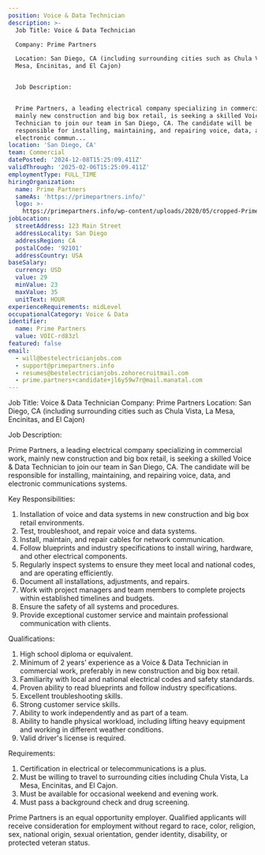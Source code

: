 ```yaml
---
position: Voice & Data Technician
description: >-
  Job Title: Voice & Data Technician

  Company: Prime Partners

  Location: San Diego, CA (including surrounding cities such as Chula Vista, La
  Mesa, Encinitas, and El Cajon)


  Job Description:


  Prime Partners, a leading electrical company specializing in commercial work,
  mainly new construction and big box retail, is seeking a skilled Voice & Data
  Technician to join our team in San Diego, CA. The candidate will be
  responsible for installing, maintaining, and repairing voice, data, and
  electronic commun...
location: 'San Diego, CA'
team: Commercial
datePosted: '2024-12-08T15:25:09.411Z'
validThrough: '2025-02-06T15:25:09.411Z'
employmentType: FULL_TIME
hiringOrganization:
  name: Prime Partners
  sameAs: 'https://primepartners.info/'
  logo: >-
    https://primepartners.info/wp-content/uploads/2020/05/cropped-Prime-Partners-Logo-NO-BG-1-1.png
jobLocation:
  streetAddress: 123 Main Street
  addressLocality: San Diego
  addressRegion: CA
  postalCode: '92101'
  addressCountry: USA
baseSalary:
  currency: USD
  value: 29
  minValue: 23
  maxValue: 35
  unitText: HOUR
experienceRequirements: midLevel
occupationalCategory: Voice & Data
identifier:
  name: Prime Partners
  value: VOIC-rd83zl
featured: false
email:
  - will@bestelectricianjobs.com
  - support@primepartners.info
  - resumes@bestelectricianjobs.zohorecruitmail.com
  - prime.partners+candidate+jl6y59w7r@mail.manatal.com
---
```




Job Title: Voice & Data Technician
Company: Prime Partners
Location: San Diego, CA (including surrounding cities such as Chula Vista, La Mesa, Encinitas, and El Cajon)

Job Description:

Prime Partners, a leading electrical company specializing in commercial work, mainly new construction and big box retail, is seeking a skilled Voice & Data Technician to join our team in San Diego, CA. The candidate will be responsible for installing, maintaining, and repairing voice, data, and electronic communications systems.

Key Responsibilities:

1. Installation of voice and data systems in new construction and big box retail environments.
2. Test, troubleshoot, and repair voice and data systems.
3. Install, maintain, and repair cables for network communication.
4. Follow blueprints and industry specifications to install wiring, hardware, and other electrical components.
5. Regularly inspect systems to ensure they meet local and national codes, and are operating efficiently.
6. Document all installations, adjustments, and repairs.
7. Work with project managers and team members to complete projects within established timelines and budgets.
8. Ensure the safety of all systems and procedures.
9. Provide exceptional customer service and maintain professional communication with clients.

Qualifications:

1. High school diploma or equivalent.
2. Minimum of 2 years’ experience as a Voice & Data Technician in commercial work, preferably in new construction and big box retail.
3. Familiarity with local and national electrical codes and safety standards.
4. Proven ability to read blueprints and follow industry specifications.
5. Excellent troubleshooting skills.
6. Strong customer service skills.
7. Ability to work independently and as part of a team.
8. Ability to handle physical workload, including lifting heavy equipment and working in different weather conditions.
9. Valid driver's license is required.

Requirements:

1. Certification in electrical or telecommunications is a plus.
2. Must be willing to travel to surrounding cities including Chula Vista, La Mesa, Encinitas, and El Cajon.
3. Must be available for occasional weekend and evening work.
4. Must pass a background check and drug screening.

Prime Partners is an equal opportunity employer. Qualified applicants will receive consideration for employment without regard to race, color, religion, sex, national origin, sexual orientation, gender identity, disability, or protected veteran status.